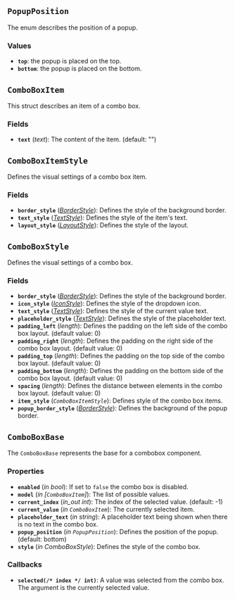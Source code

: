 <!--
SPDX-FileCopyrightText: 2024 vivi developers <vivi-ui@tuta.io>
SPDX-License-Identifier: MIT
-->

## `PopupPosition`

The enum describes the position of a popup.

### Values

- **`top`**: the popup is placed on the top.
- **`bottom`**: the popup is placed on the bottom.

## `ComboBoxItem`

This struct describes an item of a combo box.

### Fields

- **`text`** (_text_): The content of the item. (default: "")

## `ComboBoxItemStyle`

Defines the visual settings of a combo box item.

### Fields

- **`border_style`** (_[BorderStyle](./border.md)_): Defines the style of the background border.
- **`text_style`** (_[TextStyle](./text_base.md)_): Defines the style of the item's text.
- **`layout_style`** (_[LayoutStyle](./vertical_layout_base.md)_): Defines the style of the layout.

## `ComboBoxStyle`

Defines the visual settings of a combo box.

### Fields

- **`border_style`** (_[BorderStyle](./border.md)_): Defines the style of the background border.
- **`icon_style`** (_[IconStyle](./icon_base.md)_): Defines the style of the dropdown icon.
- **`text_style`** (_[TextStyle](./text_base.md)_): Defines the style of the current value text.
- **`placeholder_style`** (_[TextStyle](./text_base.md)_): Defines the style of the placeholder text.
- **`padding_left`** (_length_): Defines the padding on the left side of the combo box layout. (default value: 0)
- **`padding_right`** (_length_): Defines the padding on the right side of the combo box layout. (default value: 0)
- **`padding_top`** (_length_): Defines the padding on the top side of the combo box layout. (default value: 0)
- **`padding_bottom`** (_length_): Defines the padding on the bottom side of the combo box layout. (default value: 0)
- **`spacing`** (_length_): Defines the distance between elements in the combo box layout. (default value: 0)
- **`item_style`** (_`ComboBoxItemStyle`_): Defines style of the combo box items.
- **`popup_border_style`** (_[BorderStyle](./border.md)_): Defines the background of the popup border.

## `ComboBoxBase`

The `ComboBoxBase` represents the base for a combobox component.

### Properties

- **`enabled`** (_in_ _bool_): If set to `false` the combo box is disabled.
- **`model`** (_in_ _[`ComboBoxItem`]_): The list of possible values.
- **`current_index`** (_in_out_ _int_): The index of the selected value. (default: -1)
- **`current_value`** (_in_ _`ComboBoxItem`_): The currently selected item.
- **`placeholder_text`** (_in_ _string_): A placeholder text being shown when there is no text in the combo box.
- **`popup_position`** (_in_ _`PopupPosition`_): Defines the position of the popup. (default: bottom)
- **`style`** (_in_ _ComboBoxStyle_): Defines the style of the combo box.

### Callbacks

- **`selected(/* index */ int)`**: A value was selected from the combo box. The argument is the currently selected value.

